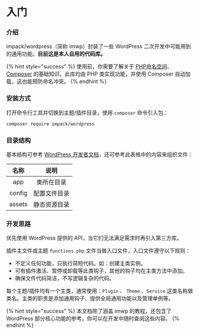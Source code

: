# 入门

### 介绍

impack/wordpress（简称 imwp）封装了一些 WordPress 二次开发中可能用到的通用功能。**目前这是本人自用的代码库。**

{% hint style="success" %}
使用前，你需要了解关于 [PHP命名空间](https://www.php.net/manual/zh/language.namespaces.rationale.php)、[Composer](https://www.phpcomposer.com) 的基础知识。此库均由 PHP 类实现功能，并使用 Composer 自动加载，这也能预防命名冲突。
{% endhint %}

### 安装方式

打开命令行工具并切换到主题/插件目录，使用 `composer` 命令引入包：

```bash
composer require impack/wordpress
```

### 目录结构

基本结构可参考 [WordPress 开发者文档](https://developer.wordpress.org/)，还可参考此表格中的内容来组织文件：

|   名称   |   说明   |
| :----: | :----: |
|   app  |  类所在目录 |
| config | 配置文件目录 |
| assets | 静态资源目录 |

### 开发思路

优先使用 WordPress 提供的 API，当它们无法满足需求时再引入第三方库。

插件主文件或主题 `functions.php` 文件当做入口文件，入口文件遵守以下规则：

* 不定义任何功能，只执行简短代码。如：创建主类实例。
* 可有插件激活、暂停或卸载等此类钩子，其他的钩子均在主类方法中添加。
* 确保文件代码简洁，不写逻辑复杂的代码。

每个主题/插件均有一个主类，通常使用：`Plugin` 、 `Theme` 、`Service` 这类名称做类名。主类的职责是添加通用钩子、提供全局通用功能以及管理单例等。

{% hint style="success" %}
本文档除了涵盖 imwp 的教程，还包含了 WordPress 部分核心功能的参考，你可以在开发中随时查阅这些内容。
{% endhint %}
